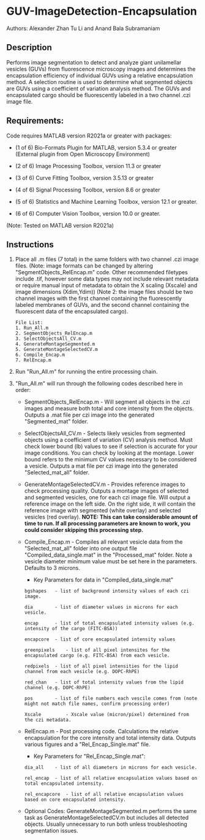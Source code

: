 # GUV-ImageDetection-Encapsulation

Authors: Alexander Zhan Tu Li and Anand Bala Subramaniam

## Description
Performs image segmentation to detect and analyze giant unilamellar vesicles (GUVs) from fluorescence microscopy images and determines the encapsulation efficiency of individual GUVs using a relative encapsulation method. A selection routine is used to determine what segmented objects are GUVs using a coefficient of variation analysis method. The GUVs and encapsulated cargo should be fluorescently labeled in a two channel .czi image file.  

## Requirements:
Code requires MATLAB version R2021a or greater with packages:

- (1 of 6) Bio-Formats Plugin for MATLAB, version 5.3.4 or greater (External plugin from Open Microscopy Environment)

- (2 of 6) Image Processing Toolbox, version 11.3 or greater

- (3 of 6) Curve Fitting Toolbox, version 3.5.13 or greater

- (4 of 6) Signal Processing Toolbox, version 8.6 or greater

- (5 of 6) Statistics and Machine Learning Toolbox, version 12.1 or greater.

- (6 of 6) Computer Vision Toolbox, version 10.0 or greater.

(Note: Tested on MATLAB version R2021a)

## Instructions

1. Place all .m files (7 total) in the same folders with two channel .czi image files. 
(Note: image formats can be changed by altering "SegmentObjects_RelEncap.m" code. Other recommended filetypes include .tif, however some data types may not include relevant metadata or require manual input of metadata to obtain the X scaling (Xscale) and image dimensions (Xdim,Ydim))
(Note 2: the image files should be two channel images with the first channel containing the fluorescently labeled membranes of GUVs, and the second channel containing the fluorescent data of the encapsulated cargo). 

    ```
    File List:
    1. Run_All.m
    2. SegmentObjects_RelEncap.m
    3. SelectObjectsAll_CV.m
    4. GenerateMontageSegmented.m
    5. GenerateMontageSelectedCV.m
    6. Compile_Encap.m
    7. RelEncap.m
    ```

2. Run "Run_All.m" for running the entire processing chain.

3. "Run_All.m" will run through the following codes described here in order:

    * SegmentObjects_RelEncap.m - Will segment all objects in the .czi images and measure both total and core intensity from the objects. Outputs a .mat file per czi image into the generated "Segmented_mat" folder.

    * SelectObjectsAll_CV.m - Selects likely vesicles from segmented objects using a coefficient of variation (CV) analysis method. Must check lower bound (lb) values to see if selection is accurate for your image conditions. You can check by looking at the montage. Lower bound refers to the minimum CV values necessary to be considered a vesicle. Outputs a mat file per czi image into the generated "Selected_mat_all" folder.

    * GenerateMontageSelectedCV.m - Provides reference images to check processing quality. Outputs a montage images of selected and segmented vesicles, one for each czi image file. Will output a reference image on the left side. On the right side, it will contain the reference image with segmented (white overlay) and selected vesicles (red overlay).
**NOTE: This can take considerable amount of time to run. If all processing parameters are known to work, you could consider skipping this processing step.**

    * Compile_Encap.m - Compiles all relevant vesicle data from the "Selected_mat_all" folder into one output file "Compiled_data_single.mat" in the "Processed_mat" folder. Note a vesicle diameter minimum value must be set here in the parameters. Defaults to 3 microns. 

        * Key Parameters for data in "Compiled_data_single.mat"
         ```
         bgshapes 	- list of background intensity values of each czi image.
         
         dia 	 	- list of diameter values in microns for each vesicle.
         
         encap 	 	- list of total encapsulated intensity values (e.g. intensity of the cargo (FITC-BSA))
         
         encapcore 	- list of core encapsulated intensity values
         
         greenpixels 	- list of all pixel intensites for the encapsulated cargo (e.g. FITC-BSA) from each vesicle.
         
         redpixels	- list of all pixel intensities for the lipid channel from each vesicle (e.g. DOPC-RhPE)
         
         red_chan	- list of total intensity values from the lipid channel (e.g. DOPC-RhPE)
         
         pos 		- list of file numbers each vescile comes from (note might not match file names, confirm processing order)
         
         Xscale 		- Xscale value (micron/pixel) determined from the czi metadata.
         ```

    * RelEncap.m - Post processing code. Calculations the relative encapsulation for the core intensity and total intensity data. Outputs various figures and a "Rel_Encap_Single.mat" file. 

        * Key Parameters for "Rel_Encap_Single.mat":
         ```
         dia_all 	- list of all diameters in microns for each vesicle.
         
         rel_encap 	- list of all relative encapsulation values based on total encapsulated intensity.
         
         rel_encapcore 	- list of all relative encapsulation values based on core encapsulated intensity.
         ```

    * Optional Codes: GenerateMontageSegmented.m performs the same task as GenerateMontageSelectedCV.m but includes all detected objects. Usually unnecessary to run both unless troubleshooting segmentation issues.

